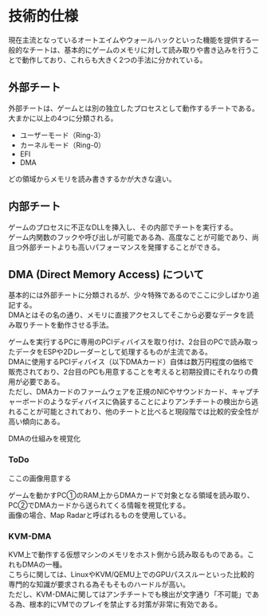 # 技術的仕様
現在主流となっているオートエイムやウォールハックといった機能を提供する一般的なチートは、基本的にゲームのメモリに対して読み取りや書き込みを行うことで動作しており、これらも大きく2つの手法に分かれている。

## 外部チート
外部チートは、ゲームとは別の独立したプロセスとして動作するチートである。  
大まかに以上の4つに分類される。  

* ユーザーモード（Ring-3）
* カーネルモード（Ring-0）
* EFI
* DMA

どの領域からメモリを読み書きするかが大きな違い。

## 内部チート
ゲームのプロセスに不正なDLLを挿入し、その内部でチートを実行する。  
ゲーム内関数のフックや呼び出しが可能である為、高度なことが可能であり、尚且つ外部チートよりも高いパフォーマンスを発揮することができる。

## DMA (Direct Memory Access) について
基本的には外部チートに分類されるが、少々特殊であるのでここに少しばかり追記する。  
DMAとはその名の通り、メモリに直接アクセスしてそこから必要なデータを読み取りチートを動作させる手法。

ゲームを実行するPCに専用のPCIディバイスを取り付け、2台目のPCで読み取ったデータをESPや2Dレーダーとして処理するものが主流である。  
DMAに使用するPCIディバイス（以下DMAカード）自体は数万円程度の価格で販売されており、2台目のPCも用意することを考えると初期投資にそれなりの費用が必要である。  
ただし、DMAカードのファームウェアを正規のNICやサウンドカード、キャプチャーボードのようなディバイスに偽装することによりアンチチートの検出から逃れることが可能とされており、他のチートと比べると現段階では比較的安全性が高い傾向にある。

DMAの仕組みを視覚化

### ToDo
ここの画像用意する

ゲームを動かすPC①のRAM上からDMAカードで対象となる領域を読み取り、PC②でDMAカードから送られてくる情報を視覚化する。  
画像の場合、Map Radarと呼ばれるものを使用している。  

### KVM-DMA
KVM上で動作する仮想マシンのメモリをホスト側から読み取るものである。これもDMAの一種。    
こちらに関しては、LinuxやKVM/QEMU上でのGPUパススルーといった比較的専門的な知識が要求される為そもそものハードルが高い。  
ただし、KVM-DMAに関してはアンチチートでも検出が文字通り「不可能」である為、根本的にVMでのプレイを禁止する対策が非常に有効である。